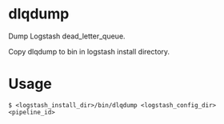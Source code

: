 # dlqdump
Dump Logstash dead_letter_queue.

Copy dlqdump to bin in logstash install directory.

# Usage

````
$ <logstash_install_dir>/bin/dlqdump <logstash_config_dir> <pipeline_id>
````

